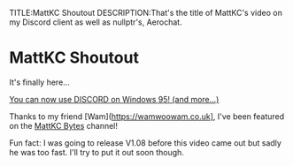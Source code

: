 TITLE:MattKC Shoutout
DESCRIPTION:That's the title of MattKC's video on my Discord client as well as nullptr's, Aerochat.

# MattKC Shoutout

It's finally here...

[You can now use DISCORD on Windows 95! (and more...)](https://www.youtube.com/watch?v=wxdn30G2LE8)

Thanks to my friend [Wam](https://wamwoowam.co.uk], I've been featured on the [MattKC Bytes](https://www.youtube.com/@MattKCBytes) channel!

Fun fact: I was going to release V1.08 before this video came out but sadly he was too fast. I'll try to put it out soon though.


